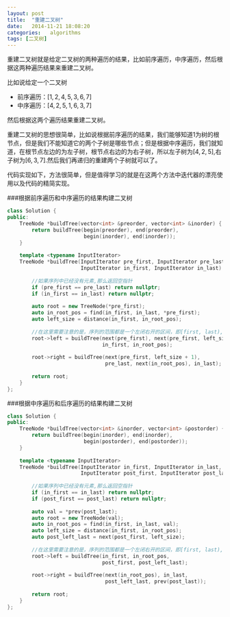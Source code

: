 ```yaml
---
layout: post
title:  "重建二叉树"
date:   2014-11-21 18:08:20
categories:   algorithms
tags: [二叉树]
---
```


重建二叉树就是给定二叉树的两种遍历的结果，比如前序遍历，中序遍历，然后根据这两种遍历结果来重建二叉树。

比如说给定一个二叉树

+ 前序遍历：$[1, 2, 4, 5, 3, 6, 7]$
+ 中序遍历：$[4, 2, 5, 1, 6, 3, 7]$

然后根据这两个遍历结果重建二叉树。

重建二叉树的思想很简单，比如说根据前序遍历的结果，我们能够知道$1$为树的根节点，但是我们不能知道它的两个子树是哪些节点；但是根据中序遍历，我们就知道，在根节点左边的为左子树，根节点右边的为右子树，所以左子树为$[4,2,5]$,右子树为$[6, 3, 7]$.然后我们再递归的重建两个子树就可以了。

代码实现如下，方法很简单，但是值得学习的就是在这两个方法中迭代器的漂亮使用以及代码的精简实现。

###根据前序遍历和中序遍历的结果构建二叉树

``` cpp
class Solution {
public:
    TreeNode *buildTree(vector<int> &preorder, vector<int> &inorder) {
        return buildTree(begin(preorder), end(preorder),
                         begin(inorder), end(inorder));
    }
    
    template <typename InputIterator>
    TreeNode *buildTree(InputIterator pre_first, InputIterator pre_last,
                        InputIterator in_first, InputIterator in_last) {
     
        //如果序列中已经没有元素,那么返回空指针
        if (pre_first == pre_last) return nullptr;
        if (in_first == in_last) return nullptr;
        
        auto root = new TreeNode(*pre_first);
        auto in_root_pos = find(in_first, in_last, *pre_first);
        auto left_size = distance(in_first, in_root_pos);
        
        //在这里需要注意的是，序列的范围都是一个左闭右开的区间，即[first, last),
        root->left = buildTree(next(pre_first), next(pre_first, left_size + 1),
                               in_first, in_root_pos);
        
        root->right = buildTree(next(pre_first, left_size + 1),
                                pre_last, next(in_root_pos), in_last);
        
        return root;
    }
};
```

###根据中序遍历和后序遍历的结果构建二叉树
``` cpp
class Solution {
public:
    TreeNode *buildTree(vector<int> &inorder, vector<int> &postorder) {
        return buildTree(begin(inorder), end(inorder),
                         begin(postorder), end(postorder));
    }
    
    template <typename InputIterator>
    TreeNode *buildTree(InputIterator in_first, InputIterator in_last,
                        InputIterator post_first, InputIterator post_last) {
     
        //如果序列中已经没有元素,那么返回空指针
        if (in_first == in_last) return nullptr;
        if (post_first == post_last) return nullptr;
        
        auto val = *prev(post_last);
        auto root = new TreeNode(val);
        auto in_root_pos = find(in_first, in_last, val);
        auto left_size = distance(in_first, in_root_pos);
        auto post_left_last = next(post_first, left_size);
        
        //在这里需要注意的是，序列的范围都是一个左闭右开的区间，即[first, last),
        root->left = buildTree(in_first, in_root_pos,
                               post_first, post_left_last);
        
        root->right = buildTree(next(in_root_pos), in_last,
                                post_left_last, prev(post_last));
        
        return root;
    }
};
```